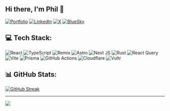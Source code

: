 ## Hi there, I'm Phil 👋

[![Portfolio](https://img.shields.io/badge/Portfolio-000?logo=vercel&logoColor=yellow&style=for-the-badge)](https://philvr.ca)
[![LinkedIn](https://img.shields.io/badge/LinkedIn-%230077B5.svg?logo=linkedin&logoColor=white&style=for-the-badge)](https://linkedin.com/in/philvr)
[![X](https://img.shields.io/badge/X-black.svg?logo=X&logoColor=white&style=for-the-badge)](https://x.com/FIL1994)
[![BlueSky](https://img.shields.io/badge/-Bluesky-3686f7?&logo=bluesky&logoColor=white&style=for-the-badge)](https://bsky.app/profile/philvr.ca)

## 💻 Tech Stack:
![React](https://img.shields.io/badge/react-%2320232a.svg?style=for-the-badge&logo=react&logoColor=%2361DAFB) ![TypeScript](https://img.shields.io/badge/typescript-%23007ACC.svg?style=for-the-badge&logo=typescript&logoColor=white) ![Remix](https://img.shields.io/badge/remix-%23000.svg?style=for-the-badge&logo=remix&logoColor=white)  ![Astro](https://img.shields.io/badge/astro-%232C2052.svg?style=for-the-badge&logo=astro&logoColor=white) ![Next JS](https://img.shields.io/badge/Next-black?style=for-the-badge&logo=next.js&logoColor=white) ![Rust](https://img.shields.io/badge/rust-%23000000.svg?style=for-the-badge&logo=rust&logoColor=white) ![React Query](https://img.shields.io/badge/-React%20Query-FF4154?style=for-the-badge&logo=react%20query&logoColor=white) ![Vite](https://img.shields.io/badge/vite-%23646CFF.svg?style=for-the-badge&logo=vite&logoColor=white) ![Prisma](https://img.shields.io/badge/Prisma-3982CE?style=for-the-badge&logo=Prisma&logoColor=white) ![GitHub Actions](https://img.shields.io/badge/github%20actions-%232671E5.svg?style=for-the-badge&logo=githubactions&logoColor=white) ![Cloudflare](https://img.shields.io/badge/Cloudflare-F38020?style=for-the-badge&logo=Cloudflare&logoColor=white) ![Vultr](https://img.shields.io/badge/Vultr-007BFC.svg?style=for-the-badge&logo=vultr)


## 📊 GitHub Stats:
[![GitHub Streak](https://github-readme-streak-stats.herokuapp.com?user=FIL1994&theme=nightowl&hide_border=true&border_radius=0)](https://git.io/streak-stats)

<!--
![Top Languages](https://github-readme-stats.vercel.app/api/top-langs/?username=FIL1994&theme=dark&hide_border=true&include_all_commits=true&count_private=true&layout=compact)
-->

---
[![](https://visitcount.itsvg.in/api?id=FIL1994&label=Profile%20Views&color=12&icon=1&pretty=false)](https://visitcount.itsvg.in)

<!-- Created with GPRM ( https://gprm.itsvg.in ) -->
<!--
**FIL1994/FIL1994** is a ✨ _special_ ✨ repository because its `README.md` (this file) appears on your GitHub profile.

Here are some ideas to get you started:

- 🔭 I’m currently working on ...
- 🌱 I’m currently learning ...
- 👯 I’m looking to collaborate on ...
- 🤔 I’m looking for help with ...
- 💬 Ask me about ...
- 📫 How to reach me: ...
- 😄 Pronouns: ...
- ⚡ Fun fact: ...
-->
